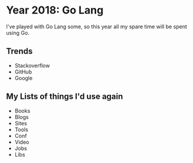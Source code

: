 # Year 2018: Go Lang

I've played with Go Lang some, so this year all my spare time will be spent using Go.

## Trends
 - Stackoverflow
 - GitHub
 - Google

## My Lists of things I'd use again
 - Books
 - Blogs
 - Sites
 - Tools
 - Conf
 - Video
 - Jobs
 - Libs
